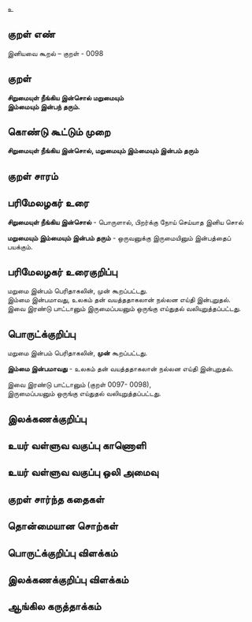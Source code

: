 உ

## குறள் எண் 

இனியவை கூறல் – குறள் - 0098  

## குறள் 

**சிறுமையுள் நீங்கிய இன்சொல் மறுமையும்  
இம்மையும் இன்பந் தரும்.** 

## கொண்டு கூட்டும் முறை

**சிறுமையுள் நீங்கிய இன்சொல், மறுமையும் இம்மையும் இன்பம் தரும்** 

## குறள் சாரம் 


## பரிமேலழகர் உரை

**சிறுமையுள் நீங்கிய இன்சொல்** - பொருளால், பிறர்க்கு நோய் செய்யாத இனிய சொல்  

**மறுமையும் இம்மையும் இன்பம் தரும்** - ஒருவனுக்கு இருமையினும் இன்பத்தைப் பயக்கும். 

## பரிமேலழகர் உரைகுறிப்பு   

மறுமை இன்பம் பெரிதாகலின், முன் கூறப்பட்டது.  
இம்மை இன்பமாவது, உலகம் தன் வயத்ததாகலான் நல்லன எய்தி இன்புறுதல்.  
இவை இரண்டு பாட்டானும் இருமைப்பயனும் ஒருங்கு எய்துதல் வலியுறுத்தப்பட்டது.   

## பொருட்க்குறிப்பு 

மறுமை இன்பம் பெரிதாகலின், **முன்** கூறப்பட்டது.  

**இம்மை இன்பமாவது** - உலகம் தன் வயத்ததாகலான் நல்லன எய்தி இன்புறுதல். 

இவை இரண்டு பாட்டானும் (குறள் 0097- 0098),  
இருமைப்பயனும் ஒருங்கு எய்துதல் வலியுறுத்தப்பட்டது. 

## இலக்கணக்குறிப்பு  


## உயர் வள்ளுவ வகுப்பு காணொளி


## உயர் வள்ளுவ வகுப்பு ஒலி அமைவு 

 
## குறள் சார்ந்த கதைகள் 


## தொன்மையான சொற்கள்


## பொருட்க்குறிப்பு விளக்கம்


## இலக்கணக்குறிப்பு விளக்கம்


## ஆங்கில கருத்தாக்கம் 



